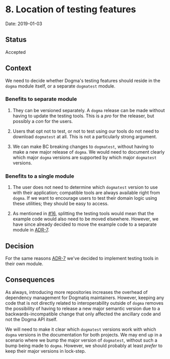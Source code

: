 # 8. Location of testing features

Date: 2019-01-03

## Status

Accepted

## Context

We need to decide whether Dogma's testing features should reside in the `dogma`
module itself, or a separate `dogmatest` module.

### Benefits to separate module

1. They can be versioned separately. A `dogma` release can be made without
   having to update the testing tools. This is a _pro_ for the releaser, but
   possibly a _con_ for the users.

1. Users that opt not to test, or not to test using our tools do not need to
   download `dogmatest` at all. This is not a particularly strong argument.

1. We can make BC breaking changes to `dogmatest`, without having to make
   a new major release of `dogma`. We would need to document clearly which
   major `dogma` versions are supported by which major `dogmatest` versions.

### Benefits to a single module

1. The user does not need to determine which `dogmatest` version to use with
   their application; compatible tools are always available right from `dogma`. If
   we want to encourage users to test their domain logic using these utilities;
   they should be easy to access.

1. As mentioned in [#16](github.com/dogmatiq/dogma), splitting the testing
   tools would mean that the example code would also need to be moved elsewhere.
   However, we have since already decided to move the example code to a separate
   module in [ADR-7](0007-location-of-examples.md).

## Decision

For the same reasons [ADR-7](0007-location-of-examples.md) we've decided to
implement testing tools in their own module.

## Consequences

As always, introducing more repositories increases the overhead of dependency
management for Dogmatiq maintainers. However, keeping any code that is not
directly related to interoperability outside of `dogma` removes the possibility
of having to release a new major semantic version due to a backwards-incompatible
change that only affected the ancillary code and not the Dogma API itself.

We will need to make it clear which `dogmatest` versions work with which
`dogma` versions in the documentation for both projects. We may end up in a
scenario where we bump the major version of `dogmatest`, without such a bump
being made to `dogma`. However, we should probably at least _prefer_ to keep
their major versions in lock-step.
